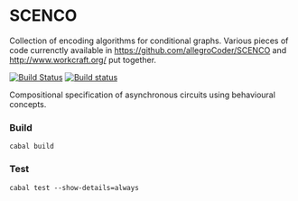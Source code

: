 # SCENCO

Collection of encoding algorithms for conditional graphs. Various pieces of code currenctly available in https://github.com/allegroCoder/SCENCO and http://www.workcraft.org/ put together.

[![Build Status](https://travis-ci.org/tuura/scenco.svg?branch=master)](https://travis-ci.org/tuura/scenco) [![Build status](https://ci.appveyor.com/api/projects/status/k93mdkwlnxkgibwj/branch/master?svg=true)](https://ci.appveyor.com/project/snowleopard/scenco/branch/master)


Compositional specification of asynchronous circuits using behavioural
concepts.

### Build

	cabal build

### Test

	cabal test --show-details=always
